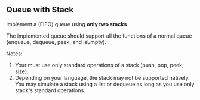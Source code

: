 ## Queue with Stack

Implement a (FIFO) queue using **only two stacks**.

The implemented queue should support all the functions of a normal queue (enqueue, dequeue, peek, and isEmpty).

Notes:

1. Your must use only standard operations of a stack (push, pop, peek, size).
2. Depending on your language, the stack may not be supported natively. You may simulate a stack using a list or dequeue as long as you use only stack's standard operations.
